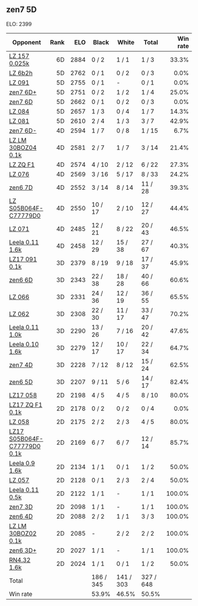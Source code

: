 ## zen7 5D ##

ELO: 2399

Opponent | Rank | ELO | Black | White | Total | Win rate
---------|-----:|----:|-------|-------|-------|-------:
[LZ 157 0.025k](LZ%20157%200.025k.md) | 6D | 2884 | 0 / 2 | 1 / 1 | 1 / 3 | 33.3%
[LZ 6b2h](LZ%206b2h.md) | 5D | 2762 | 0 / 1 | 0 / 2 | 0 / 3 | 0.0%
[LZ 091](LZ%20091.md) | 5D | 2755 | 0 / 1 | - | 0 / 1 | 0.0%
[zen7 6D+](zen7%206D+.md) | 5D | 2751 | 0 / 2 | 1 / 2 | 1 / 4 | 25.0%
[zen7 6D](zen7%206D.md) | 5D | 2662 | 0 / 1 | 0 / 2 | 0 / 3 | 0.0%
[LZ 084](LZ%20084.md) | 5D | 2657 | 1 / 3 | 0 / 4 | 1 / 7 | 14.3%
[LZ 081](LZ%20081.md) | 5D | 2610 | 2 / 4 | 1 / 3 | 3 / 7 | 42.9%
[zen7 6D-](zen7%206D-.md) | 4D | 2594 | 1 / 7 | 0 / 8 | 1 / 15 | 6.7%
[LZ LM 30BOZ04 0.1k](LZ%20LM%2030BOZ04%200.1k.md) | 4D | 2581 | 2 / 7 | 1 / 7 | 3 / 14 | 21.4%
[LZ ZQ F1](LZ%20ZQ%20F1.md) | 4D | 2574 | 4 / 10 | 2 / 12 | 6 / 22 | 27.3%
[LZ 076](LZ%20076.md) | 4D | 2569 | 3 / 16 | 5 / 17 | 8 / 33 | 24.2%
[zen6 7D](zen6%207D.md) | 4D | 2552 | 3 / 14 | 8 / 14 | 11 / 28 | 39.3%
[LZ S05B064F-C77779D0](LZ%20S05B064F-C77779D0.md) | 4D | 2550 | 10 / 17 | 2 / 10 | 12 / 27 | 44.4%
[LZ 071](LZ%20071.md) | 4D | 2485 | 12 / 21 | 8 / 22 | 20 / 43 | 46.5%
[Leela 0.11 1.6k](Leela%200.11%201.6k.md) | 4D | 2458 | 12 / 29 | 15 / 38 | 27 / 67 | 40.3%
[LZ17 091 0.1k](LZ17%20091%200.1k.md) | 3D | 2379 | 8 / 19 | 9 / 18 | 17 / 37 | 45.9%
[zen6 6D](zen6%206D.md) | 3D | 2343 | 22 / 38 | 18 / 28 | 40 / 66 | 60.6%
[LZ 066](LZ%20066.md) | 3D | 2331 | 24 / 36 | 12 / 19 | 36 / 55 | 65.5%
[LZ 062](LZ%20062.md) | 3D | 2308 | 22 / 30 | 11 / 17 | 33 / 47 | 70.2%
[Leela 0.11 1.0k](Leela%200.11%201.0k.md) | 3D | 2290 | 13 / 26 | 7 / 16 | 20 / 42 | 47.6%
[Leela 0.10 1.6k](Leela%200.10%201.6k.md) | 3D | 2279 | 12 / 17 | 10 / 17 | 22 / 34 | 64.7%
[zen7 4D](zen7%204D.md) | 3D | 2228 | 7 / 12 | 8 / 12 | 15 / 24 | 62.5%
[zen6 5D](zen6%205D.md) | 3D | 2207 | 9 / 11 | 5 / 6 | 14 / 17 | 82.4%
[LZ17 058](LZ17%20058.md) | 2D | 2198 | 4 / 5 | 4 / 5 | 8 / 10 | 80.0%
[LZ17 ZQ F1 0.1k](LZ17%20ZQ%20F1%200.1k.md) | 2D | 2178 | 0 / 2 | 0 / 2 | 0 / 4 | 0.0%
[LZ 058](LZ%20058.md) | 2D | 2175 | 2 / 2 | 2 / 3 | 4 / 5 | 80.0%
[LZ17 S05B064F-C77779D0 0.1k](LZ17%20S05B064F-C77779D0%200.1k.md) | 2D | 2169 | 6 / 7 | 6 / 7 | 12 / 14 | 85.7%
[Leela 0.9 1.6k](Leela%200.9%201.6k.md) | 2D | 2134 | 1 / 1 | 0 / 1 | 1 / 2 | 50.0%
[LZ 057](LZ%20057.md) | 2D | 2128 | 0 / 1 | 2 / 3 | 2 / 4 | 50.0%
[Leela 0.11 0.5k](Leela%200.11%200.5k.md) | 2D | 2122 | 1 / 1 | - | 1 / 1 | 100.0%
[zen7 3D](zen7%203D.md) | 2D | 2098 | 1 / 1 | - | 1 / 1 | 100.0%
[zen6 4D](zen6%204D.md) | 2D | 2088 | 2 / 2 | 1 / 1 | 3 / 3 | 100.0%
[LZ LM 30BOZ02 0.1k](LZ%20LM%2030BOZ02%200.1k.md) | 2D | 2085 | - | 2 / 2 | 2 / 2 | 100.0%
[zen6 3D+](zen6%203D+.md) | 2D | 2027 | 1 / 1 | - | 1 / 1 | 100.0%
[RN4.32 1.6k](RN4.32%201.6k.md) | 2D | 2024 | 1 / 1 | 0 / 1 | 1 / 2 | 50.0%
Total | | | 186 / 345 | 141 / 303 | 327 / 648 | 
Win rate| | | 53.9% | 46.5% | 50.5% | 
